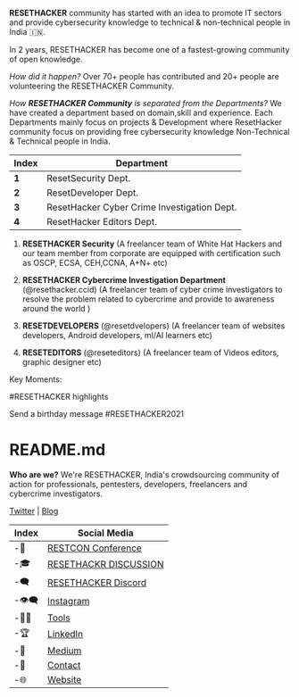 **RESETHACKER** community has started with an idea to promote IT sectors and provide cybersecurity knowledge to technical & non-technical people in India 🇮🇳.

In 2 years, RESETHACKER has become one of a fastest-growing community of open knowledge. 

*How did it happen?*
Over 70+ people has contributed and 20+ people are volunteering the RESETHACKER Community.


*How **RESETHACKER Community** is separated from the Departments?*
We have created a department based on domain,skill and experience.
Each Departments mainly focus on projects & Development where ResetHacker community focus on providing free cybersecurity knowledge Non-Technical & Technical people in India.

Index | Department 
--- | ---
**1** | ResetSecurity Dept.
**2** | ResetDeveloper Dept.
**3** | ResetHacker Cyber Crime Investigation Dept.
**4** | ResetHacker Editors Dept.


1. **RESETHACKER Security**
(A freelancer team of White Hat Hackers and our team member from corporate are equipped with certification such as OSCP, ECSA, CEH,CCNA, A+N+  etc)

2. **RESETHACKER Cybercrime Investigation Department** (@resethacker.ccid)
(A freelancer team of cyber crime investigators to resolve the problem related to cybercrime and provide to awareness around the world )

3. **RESETDEVELOPERS** (@resetdvelopers)
(A freelancer team of websites developers, Android developers, ml/AI learners etc) 

4. **RESETEDITORS** (@reseteditors)
(A freelancer team of Videos editors, graphic designer etc)

Key Moments:

#RESETHACKER highlights


Send a birthday message #RESETHACKER2021






# README.md
**Who are we?**
We're RESETHACKER, India's crowdsourcing community of action for professionals, pentesters, developers, freelancers and cybercrime investigators. 

[Twitter](https://twitter.com/resethacker) | [Blog](https://instagram.com/@resethacker/)

Index | Social Media
--- | ---
-📢 | [RESTCON Conference](https://youtube.com/playlist?list=PLNR8n-5bMyMOMHqJS2drxIA78IOPxTBCO) 
-🎓 | [RESETHACKR DISCUSSION](https://t.me/resethacker/) 
-🗨 | [RESETHACKER Discord](https://discord.gg/HbM3435JcX)
-👁️‍🗨️ | [Instagram ](https://instagram.com/@resethacker/) 
-👩‍💻 | [Tools](https://github.com/RESETHACKER) 
-🏆 | [LinkedIn](https://www.linkedin.com/in/RESETHACKER/) 
-💬 | [Medium](https://www.resethackerofficial.medium.com/)
-📩 | [Contact](resethackerteam@gmail.com)
-🌐 | [Website](https://resethacker.com/) 



